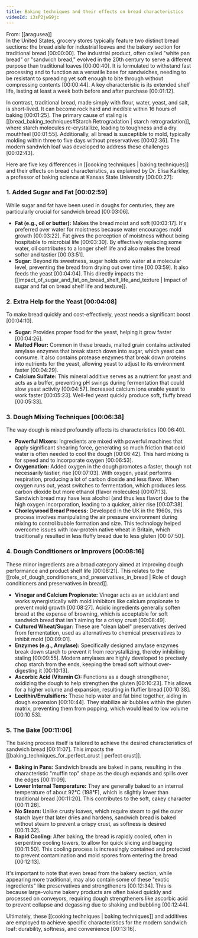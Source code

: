 ```yaml
---
title: Baking techniques and their effects on bread characteristics
videoId: i3sP2jwG9jc
---
```


From: [[aragusea]] <br/> 
In the United States, grocery stores typically feature two distinct bread sections: the bread aisle for industrial loaves and the bakery section for traditional bread <a class="yt-timestamp" data-t="00:00:00">[00:00:00]</a>. The industrial product, often called "white pan bread" or "sandwich bread," evolved in the 20th century to serve a different purpose than traditional loaves <a class="yt-timestamp" data-t="00:00:40">[00:00:40]</a>. It is formulated to withstand fast processing and to function as a versatile base for sandwiches, needing to be resistant to spreading yet soft enough to bite through without compressing contents <a class="yt-timestamp" data-t="00:00:44">[00:00:44]</a>. A key characteristic is its extended shelf life, lasting at least a week both before and after purchase <a class="yt-timestamp" data-t="00:01:12">[00:01:12]</a>.

In contrast, traditional bread, made simply with flour, water, yeast, and salt, is short-lived. It can become rock hard and inedible within 16 hours of baking <a class="yt-timestamp" data-t="00:01:25">[00:01:25]</a>. The primary cause of staling is [[bread_baking_techniques#Starch Retrogradation | starch retrogradation]], where starch molecules re-crystallize, leading to toughness and a dry mouthfeel <a class="yt-timestamp" data-t="00:01:55">[00:01:55]</a>. Additionally, all bread is susceptible to mold, typically molding within three to five days without preservatives <a class="yt-timestamp" data-t="00:02:36">[00:02:36]</a>. The modern sandwich loaf was developed to address these challenges <a class="yt-timestamp" data-t="00:02:43">[00:02:43]</a>.

Here are five key differences in [[cooking techniques | baking techniques]] and their effects on bread characteristics, as explained by Dr. Elisa Karkley, a professor of baking science at Kansas State University <a class="yt-timestamp" data-t="00:00:27">[00:00:27]</a>:

### 1. Added Sugar and Fat <a class="yt-timestamp" data-t="00:02:59">[00:02:59]</a>

While sugar and fat have been used in doughs for centuries, they are particularly crucial for sandwich bread <a class="yt-timestamp" data-t="00:03:06">[00:03:06]</a>.
*   **Fat (e.g., oil or butter):** Makes the bread moist and soft <a class="yt-timestamp" data-t="00:03:17">[00:03:17]</a>. It's preferred over water for moistness because water encourages mold growth <a class="yt-timestamp" data-t="00:03:22">[00:03:22]</a>. Fat gives the perception of moistness without being hospitable to microbial life <a class="yt-timestamp" data-t="00:03:30">[00:03:30]</a>. By effectively replacing some water, oil contributes to a longer shelf life and also makes the bread softer and tastier <a class="yt-timestamp" data-t="00:03:51">[00:03:51]</a>.
*   **Sugar:** Beyond its sweetness, sugar holds onto water at a molecular level, preventing the bread from drying out over time <a class="yt-timestamp" data-t="00:03:59">[00:03:59]</a>. It also feeds the yeast <a class="yt-timestamp" data-t="00:04:04">[00:04:04]</a>.
This directly impacts the [[impact_of_sugar_and_fat_on_bread_shelf_life_and_texture | Impact of sugar and fat on bread shelf life and texture]].

### 2. Extra Help for the Yeast <a class="yt-timestamp" data-t="00:04:08">[00:04:08]</a>

To make bread quickly and cost-effectively, yeast needs a significant boost <a class="yt-timestamp" data-t="00:04:10">[00:04:10]</a>.
*   **Sugar:** Provides proper food for the yeast, helping it grow faster <a class="yt-timestamp" data-t="00:04:26">[00:04:26]</a>.
*   **Malted Flour:** Common in these breads, malted grain contains activated amylase enzymes that break starch down into sugar, which yeast can consume. It also contains protease enzymes that break down proteins into nutrients for the yeast, allowing yeast to adjust to its environment faster <a class="yt-timestamp" data-t="00:04:29">[00:04:29]</a>.
*   **Calcium Sulfate:** This mineral additive serves as a nutrient for yeast and acts as a buffer, preventing pH swings during fermentation that could slow yeast activity <a class="yt-timestamp" data-t="00:04:57">[00:04:57]</a>. Increased calcium ions enable yeast to work faster <a class="yt-timestamp" data-t="00:05:23">[00:05:23]</a>. Well-fed yeast quickly produce soft, fluffy bread <a class="yt-timestamp" data-t="00:05:33">[00:05:33]</a>.

### 3. Dough Mixing Techniques <a class="yt-timestamp" data-t="00:06:38">[00:06:38]</a>

The way dough is mixed profoundly affects its characteristics <a class="yt-timestamp" data-t="00:06:40">[00:06:40]</a>.
*   **Powerful Mixers:** Ingredients are mixed with powerful machines that apply significant shearing force, generating so much friction that cold water is often needed to cool the dough <a class="yt-timestamp" data-t="00:06:42">[00:06:42]</a>. This hard mixing is for speed and to incorporate oxygen <a class="yt-timestamp" data-t="00:06:53">[00:06:53]</a>.
*   **Oxygenation:** Added oxygen in the dough promotes a faster, though not necessarily tastier, rise <a class="yt-timestamp" data-t="00:07:03">[00:07:03]</a>. With oxygen, yeast performs respiration, producing a lot of carbon dioxide and less flavor. When oxygen runs out, yeast switches to fermentation, which produces less carbon dioxide but more ethanol (flavor molecules) <a class="yt-timestamp" data-t="00:07:13">[00:07:13]</a>. Sandwich bread may have less alcohol (and thus less flavor) due to the high oxygen incorporation, leading to a quicker, airier rise <a class="yt-timestamp" data-t="00:07:38">[00:07:38]</a>.
*   **Chorleywood Bread Process:** Developed in the UK in the 1960s, this process involves manipulating the air pressure environment during mixing to control bubble formation and size. This technology helped overcome issues with low-protein native wheat in Britain, which traditionally resulted in less fluffy bread due to less gluten <a class="yt-timestamp" data-t="00:07:50">[00:07:50]</a>.

### 4. Dough Conditioners or Improvers <a class="yt-timestamp" data-t="00:08:16">[00:08:16]</a>

These minor ingredients are a broad category aimed at improving dough performance and product shelf life <a class="yt-timestamp" data-t="00:08:21">[00:08:21]</a>. This relates to the [[role_of_dough_conditioners_and_preservatives_in_bread | Role of dough conditioners and preservatives in bread]].
*   **Vinegar and Calcium Propionate:** Vinegar acts as an acidulant and works synergistically with mold inhibitors like calcium propionate to prevent mold growth <a class="yt-timestamp" data-t="00:08:27">[00:08:27]</a>. Acidic ingredients generally soften bread at the expense of browning, which is acceptable for soft sandwich bread that isn't aiming for a crispy crust <a class="yt-timestamp" data-t="00:08:49">[00:08:49]</a>.
*   **Cultured Wheat/Sugar:** These are "clean label" preservatives derived from fermentation, used as alternatives to chemical preservatives to inhibit mold <a class="yt-timestamp" data-t="00:09:01">[00:09:01]</a>.
*   **Enzymes (e.g., Amylase):** Specifically designed amylase enzymes break down starch to prevent it from recrystallizing, thereby inhibiting staling <a class="yt-timestamp" data-t="00:09:55">[00:09:55]</a>. Modern amylases are highly developed to precisely chop starch from the ends, keeping the bread soft without over-digesting it <a class="yt-timestamp" data-t="00:10:13">[00:10:13]</a>.
*   **Ascorbic Acid (Vitamin C):** Functions as a dough strengthener, oxidizing the dough to help strengthen the gluten <a class="yt-timestamp" data-t="00:10:23">[00:10:23]</a>. This allows for a higher volume and expansion, resulting in fluffier bread <a class="yt-timestamp" data-t="00:10:38">[00:10:38]</a>.
*   **Lecithin/Emulsifiers:** These help water and fat bind together, aiding in dough expansion <a class="yt-timestamp" data-t="00:10:44">[00:10:44]</a>. They stabilize air bubbles within the gluten matrix, preventing them from popping, which would lead to low volume <a class="yt-timestamp" data-t="00:10:53">[00:10:53]</a>.

### 5. The Bake <a class="yt-timestamp" data-t="00:11:06">[00:11:06]</a>

The baking process itself is tailored to achieve the desired characteristics of sandwich bread <a class="yt-timestamp" data-t="00:11:07">[00:11:07]</a>. This impacts the [[baking_techniques_for_perfect_crust | perfect crust]].
*   **Baking in Pans:** Sandwich breads are baked in pans, resulting in the characteristic "muffin top" shape as the dough expands and spills over the edges <a class="yt-timestamp" data-t="00:11:09">[00:11:09]</a>.
*   **Lower Internal Temperature:** They are generally baked to an internal temperature of about 92°C (198°F), which is slightly lower than traditional bread <a class="yt-timestamp" data-t="00:11:20">[00:11:20]</a>. This contributes to the soft, cakey character <a class="yt-timestamp" data-t="00:11:26">[00:11:26]</a>.
*   **No Steam:** Unlike crusty loaves, which require steam to gel the outer starch layer that later dries and hardens, sandwich bread is baked without steam to prevent a crispy crust, as softness is desired <a class="yt-timestamp" data-t="00:11:32">[00:11:32]</a>.
*   **Rapid Cooling:** After baking, the bread is rapidly cooled, often in serpentine cooling towers, to allow for quick slicing and bagging <a class="yt-timestamp" data-t="00:11:50">[00:11:50]</a>. This cooling process is increasingly contained and protected to prevent contamination and mold spores from entering the bread <a class="yt-timestamp" data-t="00:12:13">[00:12:13]</a>.

It's important to note that even bread from the bakery section, while appearing more traditional, may also contain some of these "exotic ingredients" like preservatives and strengtheners <a class="yt-timestamp" data-t="00:12:34">[00:12:34]</a>. This is because large-volume bakery products are often baked quickly and processed on conveyors, requiring dough strengtheners like ascorbic acid to prevent collapse and degassing due to shaking and bubbling <a class="yt-timestamp" data-t="00:12:44">[00:12:44]</a>.

Ultimately, these [[cooking techniques | baking techniques]] and additives are employed to achieve specific characteristics for the modern sandwich loaf: durability, softness, and convenience <a class="yt-timestamp" data-t="00:13:16">[00:13:16]</a>.